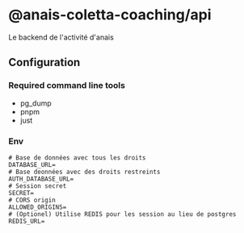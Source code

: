 # @anais-coletta-coaching/api

Le backend de l'activité d'anais

## Configuration

### Required command line tools

- pg_dump
- pnpm
- just

### Env

```dotenv
# Base de données avec tous les droits
DATABASE_URL=
# Base deonnées avec des droits restreints
AUTH_DATABASE_URL=
# Session secret
SECRET=
# CORS origin
ALLOWED_ORIGINS=
# (Optionel) Utilise REDIS pour les session au lieu de postgres
REDIS_URL=
```